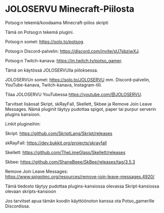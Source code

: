 # JOLOSERVU Minecraft-Piilosta
Potsog:n tekemä/koodaama Minecraft-piilos skripti

Tämä on Potsog:n tekemä plugini.

Potsog:n somet: https://solo.to/potsog.

Potsog:n Discord-palvelin: https://discord.com/invite/sU7sbzjwXJ.

Potsog:n Twitch-kanava: https://m.twitch.tv/potso_gamer.

Tämä on käytössä JOLOSERVUlla piiloksessa.

JOLOSERVUn somet: https://solo.to/JOLOSERVU mm. Discord-palvelin, YouTube-kanava, Twitch-kanava, Instagram-tili.

Tilaa JOLOSERVU YouTubessa https://youtube.com/@JOLOSERVU.




Tarvitset lisäosat Skript, skRayFall, Skellett, Skbee ja Remove Join Leave Messages. Nämä pluginit täytyy pudottaa spigot, paper tai purpur serverin plugins kansioon.

Linkit plugineihin:

Skript: https://github.com/SkriptLang/Skript/releases

skRayFall: https://dev.bukkit.org/projects/skrayfall

Skellett: https://github.com/TheLimeGlass/Skellett/releases

Skbee: https://github.com/ShaneBeee/SkBee/releases/tag/3.5.3

Remove Join Leave Messages: https://www.spigotmc.org/resources/remove-join-leave-messages.4920/




Tämä tiedosto täytyy pudottaa plugins-kansiossa olevassa Skript-kansiossa olevaan skripts-kansioon


Jos tarvitset apua tämän koodin käyttöönoton kanssa ota Potso_gamerille Discordissa.
